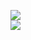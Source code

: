 [![](https://img.shields.io/badge/Made%20With-Github%20Spray-lightgrey.svg?style=for-the-badge&logo=github)](https://github.com/Annihil/github-spray#8099)  
[![](https://i.imgur.com/2DrTn0Z.gif)](https://github.com/Annihil/github-spray)
